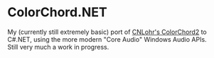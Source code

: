# ColorChord.NET
My (currently still extremely basic) port of [CNLohr's ColorChord2](https://github.com/cnlohr/colorchord) to C#.NET, using the more modern "Core Audio" Windows Audio APIs.  
Still very much a work in progress.
